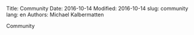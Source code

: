 Title: Community
Date: 2016-10-14
Modified: 2016-10-14
slug: community
lang: en
Authors: Michael Kalbermatten

Community